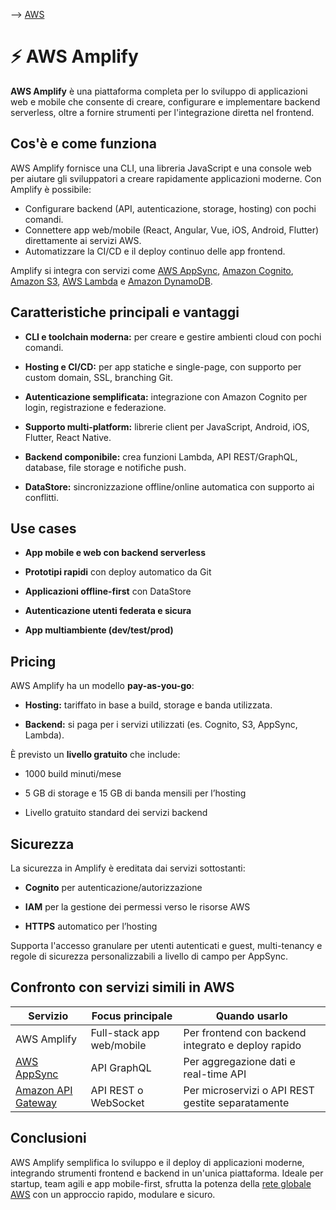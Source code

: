--> [AWS](AWS.md)
# ⚡ AWS Amplify

**AWS Amplify** è una piattaforma completa per lo sviluppo di applicazioni web e mobile che consente di creare, configurare e implementare backend serverless, oltre a fornire strumenti per l'integrazione diretta nel frontend.

## Cos'è e come funziona

AWS Amplify fornisce una CLI, una libreria JavaScript e una console web per aiutare gli sviluppatori a creare rapidamente applicazioni moderne. Con Amplify è possibile:

- Configurare backend (API, autenticazione, storage, hosting) con pochi comandi.
- Connettere app web/mobile (React, Angular, Vue, iOS, Android, Flutter) direttamente ai servizi AWS.
- Automatizzare la CI/CD e il deploy continuo delle app frontend.

Amplify si integra con servizi come [AWS AppSync](Amazon-AppSync.md), [Amazon Cognito](AWS-Cognito.md), [Amazon S3](Amazon-S3.md), [AWS Lambda](AWS-Lambda.md) e [Amazon DynamoDB](Amazon-DynamoDB.md).

## Caratteristiche principali e vantaggi

- **CLI e toolchain moderna:** per creare e gestire ambienti cloud con pochi comandi.
    
- **Hosting e CI/CD:** per app statiche e single-page, con supporto per custom domain, SSL, branching Git.
    
- **Autenticazione semplificata:** integrazione con Amazon Cognito per login, registrazione e federazione.
    
- **Supporto multi-platform:** librerie client per JavaScript, Android, iOS, Flutter, React Native.
    
- **Backend componibile:** crea funzioni Lambda, API REST/GraphQL, database, file storage e notifiche push.
    
- **DataStore:** sincronizzazione offline/online automatica con supporto ai conflitti.
    

## Use cases

- **App mobile e web con backend serverless**
    
- **Prototipi rapidi** con deploy automatico da Git
    
- **Applicazioni offline-first** con DataStore
    
- **Autenticazione utenti federata e sicura**
    
- **App multiambiente (dev/test/prod)**
    

## Pricing

AWS Amplify ha un modello **pay-as-you-go**:

- **Hosting:** tariffato in base a build, storage e banda utilizzata.
    
- **Backend:** si paga per i servizi utilizzati (es. Cognito, S3, AppSync, Lambda).
    

È previsto un **livello gratuito** che include:

- 1000 build minuti/mese
    
- 5 GB di storage e 15 GB di banda mensili per l’hosting
    
- Livello gratuito standard dei servizi backend
    

## Sicurezza

La sicurezza in Amplify è ereditata dai servizi sottostanti:

- **Cognito** per autenticazione/autorizzazione
    
- **IAM** per la gestione dei permessi verso le risorse AWS
    
- **HTTPS** automatico per l’hosting
    

Supporta l'accesso granulare per utenti autenticati e guest, multi-tenancy e regole di sicurezza personalizzabili a livello di campo per AppSync.

## Confronto con servizi simili in AWS

|Servizio|Focus principale|Quando usarlo|
|---|---|---|
|AWS Amplify|Full-stack app web/mobile|Per frontend con backend integrato e deploy rapido|
|[AWS AppSync](Amazon-AppSync.md)|API GraphQL|Per aggregazione dati e real-time API|
|[Amazon API Gateway](Amazon-API-Gateway.md)|API REST o WebSocket|Per microservizi o API REST gestite separatamente|

## Conclusioni

AWS Amplify semplifica lo sviluppo e il deploy di applicazioni moderne, integrando strumenti frontend e backend in un'unica piattaforma. Ideale per startup, team agili e app mobile-first, sfrutta la potenza della [rete globale AWS](Rete-globale-AWS.md) con un approccio rapido, modulare e sicuro.
